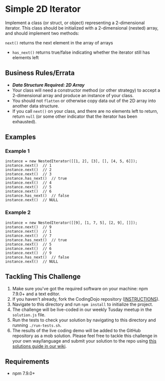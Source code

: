 # Simple 2D Iterator

Implement a class (or struct, or object) representing a 2-dimensional iterator. This class should be initialized with a 2-dimensional (nested) array, and should implement two methods:

`next()` returns the next element in the array of arrays
- `has_next()` returns true/false indicating whether the iterator still has elements left

## Business Rules/Errata

- ***Data Structure Required: 2D Array***
- Your class will need a constructor method (or other strategy) to accept a 2-dimensional array and produce an instance of your class.
- You should not `flatten` or otherwise copy data out of the 2D array into another data structure.
- If you call `next()` on your class, and there are no elements left to return, return `null` (or some other indicator that the iterator has been exhausted).

## Examples

### Example 1

```
instance = new NestedIterator([[1, 2], [3], [], [4, 5, 6]]);
instance.next()  // 1
instance.next()  // 2
instance.next()  // 3
instance.has_next()  // true
instance.next()  // 4
instance.next()  // 5
instance.next()  // 6
instance.has_next()  // false
instance.next()  // NULL
```

### Example 2

```
instance = new NestedIterator([[9], [1, 7, 5], [2, 9], []]);
instance.next()  // 9
instance.next()  // 1
instance.next()  // 7
instance.has_next()  // true
instance.next()  // 5
instance.next()  // 6
instance.next()  // 9
instance.has_next()  // false
instance.next()  // NULL
```

## Tackling This Challenge

1. Make sure you've got the required software on your machine: npm 7.9.0+ and a text editor.
2. If you haven't already, fork the CodingDojo repository ([INSTRUCTIONS](https://docs.github.com/en/github/getting-started-with-github/fork-a-repo)).
3. Navigate to this directory and run `npm install` to initialize the project.
4. The challenge will be live-coded in our weekly Tusday meetup in the `solution.js` file.
5. Run the tests to check your solution by navigating to this directory and running `./run-tests.sh`.
6. The results of the live coding demo will be added to the GitHub repository as a mob solution. Please feel free to tackle this challenge in your own way/language and submit your solution to the repo using [this solutions guide in our wiki](https://github.com/codeconnector/CodingDojo/wiki#solutions).

## Requirements

- npm 7.9.0+

